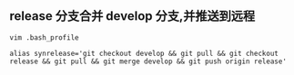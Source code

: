 ## release 分支合并 develop 分支,并推送到远程

```
vim .bash_profile

alias synrelease='git checkout develop && git pull && git checkout release && git pull && git merge develop && git push origin release'
```
